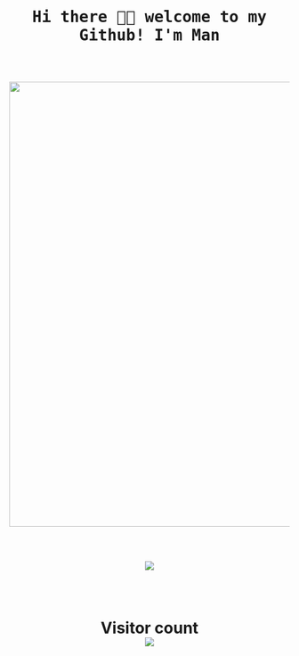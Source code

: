 <h1  align="center"><samp> Hi there 👋🏾  welcome to my Github! I'm Man  </samp></h1>
 
 </br>
</br>

 <p align="center">
  <img width="800" src="https://64.media.tumblr.com/cca0f3b83c40df564f7ac31346956102/tumblr_oyyjjfyIUu1qzxv73o1_540.gif">
</p>

</br>
</br>

<p align="center" >  
  <a href="https://github.com/woraphatman/github-readme-stats"> 
<img  src="https://github-readme-stats.vercel.app/api?username=woraphatman&&show_icons=true&theme=radical"/>
  </a>
  </p>
</br></br>

<h1 align="center" > 
  Visitor count<br>
  <img src="https://profile-counter.glitch.me/woraphatman/count.svg" />
</h1>
</br>
</br>
